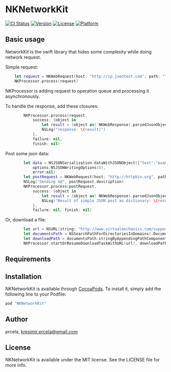 # NKNetworkKit

[![CI Status](http://img.shields.io/travis/prcela/NKNetworkKit.svg?style=flat)](https://travis-ci.org/prcela/NKNetworkKit)
[![Version](https://img.shields.io/cocoapods/v/NKNetworkKit.svg?style=flat)](http://cocoapods.org/pods/NKNetworkKit)
[![License](https://img.shields.io/cocoapods/l/NKNetworkKit.svg?style=flat)](http://cocoapods.org/pods/NKNetworkKit)
[![Platform](https://img.shields.io/cocoapods/p/NKNetworkKit.svg?style=flat)](http://cocoapods.org/pods/NKNetworkKit)

## Basic usage

NetworkKit is the swift library that hides some complexity while doing network request.

Simple request:

```swift
	let request = NKWebRequest(host: "http://ip.jsontest.com", path: "")
	NKProcessor.process(request)
```

NKProcessor is adding request to operation queue and processing it asynchronously.

To handle the response, add these closures:

```swift
        NKProcessor.process(request,
            success: {object in
                let result = (object as! NKWebResponse).parsedJsonObject() as! NSDictionary
                NSLog("response: \(result)")
            },
            failure: nil,
            finish: nil)
```

Post some json data:

```swift
		let data = NSJSONSerialization.dataWithJSONObject(["text":"example_text"],
            options:NSJSONWritingOptions(0),
            error:nil)
        let postRequest = NKWebRequest(host: "http://httpbin.org", path: "post", jsonData: data!)
        NSLog("Sending %@", postRequest.description)
        NKProcessor.process(postRequest,
            success: {object in
                let result = (object as! NKWebResponse).parsedJsonObject() as! NSDictionary
                NSLog("Result of simple JSON post as dictionary: \(result)")
            },
            failure: nil, finish: nil)
```

Or, download a file:

```swift
        let url = NSURL(string: "http://www.virtualmechanics.com/support/tutorials-spinner/Simple.pdf")
        let documentsPath = NSSearchPathForDirectoriesInDomains(.DocumentDirectory, .UserDomainMask, true)[0] as! String
        let downloadPath = documentsPath.stringByAppendingPathComponent("simple.pdf")
        NKProcessor.startOrResumeDownloadTaskWithURL(url!, downloadPath: downloadPath, delegateQueue: nil)
```


## Requirements

## Installation

NKNetworkKit is available through [CocoaPods](http://cocoapods.org). To install
it, simply add the following line to your Podfile:

```ruby
pod "NKNetworkKit"
```

## Author

prcela, kresimir.prcela@gmail.com

## License

NKNetworkKit is available under the MIT license. See the LICENSE file for more info.
